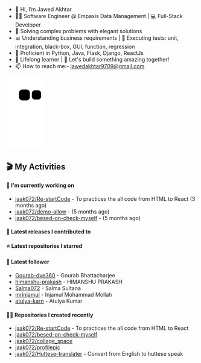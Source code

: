 - 👋 Hi, I’m Jawed Akhtar
- 👨‍💻 Software Engineer @ Empaxis Data Management | 💻 Full-Stack Developer
- 🔧 Solving complex problems with elegant solutions
- 📊 Understanding business requirements | 🧪 Executing tests: unit, integration, black-box, GUI, function, regression
- 💼 Proficient in Python, Java, Flask, Django, ReactJs
- 🌱 Lifelong learner | 🚀 Let's build something amazing together!
- 📫 How to reach me:- jawedakhtar9709@gmail.com

![snake svg](https://github.com/jaak072/jaak072/blob/dist/github-contribution-grid-snake.svg)


## 🎬 My Activities

#### 👷 I'm currently working on

- [jaak072/Re-startCode](https://github.com/jaak072/Re-startCode) - To practices the all code from HTML to React (3 months ago)
- [jaak072/demo-allow](https://github.com/jaak072/demo-allow) -  (5 months ago)
- [jaak072/besed-on-check-myself](https://github.com/jaak072/besed-on-check-myself) -  (5 months ago)

#### 🚀 Latest releases I contributed to


#### ⭐ Latest repositories I starred


#### 👥 Latest follower

- [Gourab-dve360](https://github.com/Gourab-dve360) - Gourab Bhattacharjee
- [himanshu-prakash](https://github.com/himanshu-prakash) - HIMANSHU PRAKASH
- [Salma072](https://github.com/Salma072) - Salma Sultana
- [mrinjamul](https://github.com/mrinjamul) - Injamul Mohammad Mollah
- [atulya-karn](https://github.com/atulya-karn) - Atulya Kumar

#### 👨‍💻 Repositories I created recently

- [jaak072/Re-startCode](https://github.com/jaak072/Re-startCode) - To practices the all code from HTML to React
- [jaak072/besed-on-check-myself](https://github.com/jaak072/besed-on-check-myself)
- [jaak072/college_space](https://github.com/jaak072/college_space)
- [jaak072/profilepic](https://github.com/jaak072/profilepic)
- [jaak072/Huttese-translater](https://github.com/jaak072/Huttese-translater) - Convert from English to huttese speak




